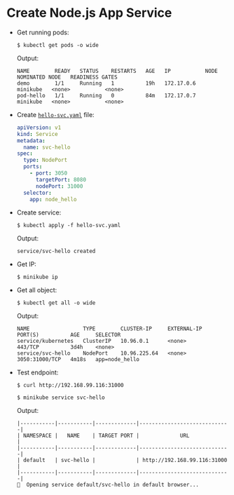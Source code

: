 # Create Node.js App Service
- Get running pods:
  ```
  $ kubectl get pods -o wide
  ```
  Output:
  ```
  NAME        READY   STATUS    RESTARTS   AGE   IP           NODE       NOMINATED NODE   READINESS GATES
  demo        1/1     Running   1          19h   172.17.0.6   minikube   <none>           <none>
  pod-hello   1/1     Running   0          84m   172.17.0.7   minikube   <none>           <none>
  ```
- Create [`hello-svc.yaml`](hello-svc.yaml) file:
  ```yaml
  apiVersion: v1
  kind: Service
  metadata:
    name: svc-hello
  spec:
    type: NodePort
    ports:
      - port: 3050
        targetPort: 8080
        nodePort: 31000
    selector:
      app: node_hello
  ```
- Create service:
  ```
  $ kubectl apply -f hello-svc.yaml
  ```
  Output:
  ```
  service/svc-hello created
  ```
- Get IP:
  ```
  $ minikube ip
  ```
- Get all object:
  ```
  $ kubectl get all -o wide
  ```
  Output:
  ```
  NAME                 TYPE        CLUSTER-IP     EXTERNAL-IP   PORT(S)          AGE     SELECTOR
  service/kubernetes   ClusterIP   10.96.0.1      <none>        443/TCP          3d4h    <none>
  service/svc-hello    NodePort    10.96.225.64   <none>        3050:31000/TCP   4m18s   app=node_hello
  ```
- Test endpoint:
  ```
  $ curl http://192.168.99.116:31000
  ```
  ```
  $ minikube service svc-hello
  ```
  Output:
  ```
  |-----------|-----------|-------------|-----------------------------|
  | NAMESPACE |   NAME    | TARGET PORT |             URL             |
  |-----------|-----------|-------------|-----------------------------|
  | default   | svc-hello |             | http://192.168.99.116:31000 |
  |-----------|-----------|-------------|-----------------------------|
  🎉  Opening service default/svc-hello in default browser...
  ```